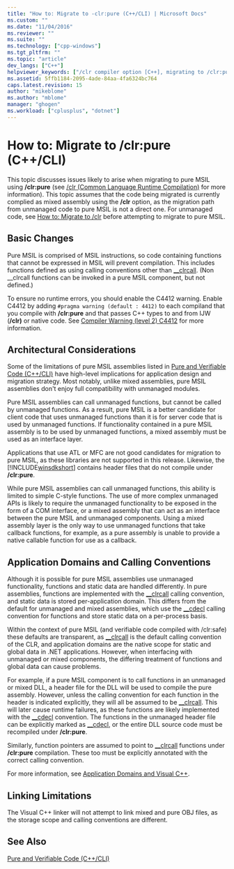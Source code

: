 ```yaml
---
title: "How to: Migrate to -clr:pure (C++/CLI) | Microsoft Docs"
ms.custom: ""
ms.date: "11/04/2016"
ms.reviewer: ""
ms.suite: ""
ms.technology: ["cpp-windows"]
ms.tgt_pltfrm: ""
ms.topic: "article"
dev_langs: ["C++"]
helpviewer_keywords: ["/clr compiler option [C++], migrating to /clr:pure", "migration [C++], pure MSIL", "pure MSIL [C++], porting to"]
ms.assetid: 5ffb1184-2095-4ade-84aa-4fa6324bc764
caps.latest.revision: 15
author: "mikeblome"
ms.author: "mblome"
manager: "ghogen"
ms.workload: ["cplusplus", "dotnet"]
---
```

# How to: Migrate to /clr:pure (C++/CLI)
This topic discusses issues likely to arise when migrating to pure MSIL using **/clr:pure** (see [/clr (Common Language Runtime Compilation)](../build/reference/clr-common-language-runtime-compilation.md) for more information). This topic assumes that the code being migrated is currently complied as mixed assembly using the **/clr** option, as the migration path from unmanaged code to pure MSIL is not a direct one. For unmanaged code, see [How to: Migrate to /clr](../dotnet/how-to-migrate-to-clr.md) before attempting to migrate to pure MSIL.  
  
## Basic Changes  
 Pure MSIL is comprised of MSIL instructions, so code containing functions that cannot be expressed in MSIL will prevent compilation. This includes functions defined as using calling conventions other than [__clrcall](../cpp/clrcall.md). (Non __clrcall functions can be invoked in a pure MSIL component, but not defined.)  
  
 To ensure no runtime errors, you should enable the C4412 warning. Enable C4412 by adding `#pragma warning (default : 4412)` to each compiland that you compile with **/clr:pure** and that passes C++ types to and from IJW (**/clr)** or native code. See [Compiler Warning (level 2) C4412](../error-messages/compiler-warnings/compiler-warning-level-2-c4412.md) for more information.  
  
## Architectural Considerations  
 Some of the limitations of pure MSIL assemblies listed in [Pure and Verifiable Code (C++/CLI)](../dotnet/pure-and-verifiable-code-cpp-cli.md) have high-level implications for application design and migration strategy. Most notably, unlike mixed assemblies, pure MSIL assemblies don't enjoy full compatibility with unmanaged modules.  
  
 Pure MSIL assemblies can call unmanaged functions, but cannot be called by unmanaged functions. As a result, pure MSIL is a better candidate for client code that uses unmanaged functions than it is for server code that is used by unmanaged functions. If functionality contained in a pure MSIL assembly is to be used by unmanaged functions, a mixed assembly must be used as an interface layer.  
  
 Applications that use ATL or MFC are not good candidates for migration to pure MSIL, as these libraries are not supported in this release. Likewise, the [!INCLUDE[winsdkshort](../atl-mfc-shared/reference/includes/winsdkshort_md.md)] contains header files that do not compile under **/clr:pure**.  
  
 While pure MSIL assemblies can call unmanaged functions, this ability is limited to simple C-style functions. The use of more complex unmanaged APIs is likely to require the unmanaged functionality to be exposed in the form of a COM interface, or a mixed assembly that can act as an interface between the pure MSIL and unmanaged components. Using a mixed assembly layer is the only way to use unmanaged functions that take callback functions, for example, as a pure assembly is unable to provide a native callable function for use as a callback.  
  
## Application Domains and Calling Conventions  
 Although it is possible for pure MSIL assemblies use unmanaged functionality, functions and static data are handled differently. In pure assemblies, functions are implemented with the [__clrcall](../cpp/clrcall.md) calling convention, and static data is stored per-application domain. This differs from the default for unmanaged and mixed assemblies, which use the [__cdecl](../cpp/cdecl.md) calling convention for functions and store static data on a per-process basis.  
  
 Within the context of pure MSIL (and verifiable code compiled with /clr:safe) these defaults are transparent, as [__clrcall](../cpp/clrcall.md) is the default calling convention of the CLR, and application domains are the native scope for static and global data in .NET applications. However, when interfacing with unmanaged or mixed components, the differing treatment of functions and global data can cause problems.  
  
 For example, if a pure MSIL component is to call functions in an unmanaged or mixed DLL, a header file for the DLL will be used to compile the pure assembly. However, unless the calling convention for each function in the header is indicated explicitly, they will all be assumed to be [__clrcall](../cpp/clrcall.md). This will later cause runtime failures, as these functions are likely implemented with the [__cdecl](../cpp/cdecl.md) convention. The functions in the unmanaged header file can be explicitly marked as [__cdecl](../cpp/cdecl.md), or the entire DLL source code must be recompiled under **/clr:pure**.  
  
 Similarly, function pointers are assumed to point to [__clrcall](../cpp/clrcall.md) functions under **/clr:pure** compilation. These too must be explicitly annotated with the correct calling convention.  
  
 For more information, see [Application Domains and Visual C++](../dotnet/application-domains-and-visual-cpp.md).  
  
## Linking Limitations  
 The Visual C++ linker will not attempt to link mixed and pure OBJ files, as the storage scope and calling conventions are different.  
  
## See Also  
 [Pure and Verifiable Code (C++/CLI)](../dotnet/pure-and-verifiable-code-cpp-cli.md)